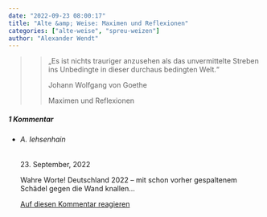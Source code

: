 ```yaml
---
date: "2022-09-23 08:00:17"
title: "Alte &amp; Weise: Maximen und Reflexionen"
categories: ["alte-weise", "spreu-weizen"]
author: "Alexander Wendt"
---
```


>> „Es ist nichts trauriger anzusehen als das unvermittelte Streben ins
>> Unbedingte in dieser durchaus bedingten Welt.“
>> 
>> Johann Wolfgang von Goethe
>> 
>> Maximen und Reflexionen

<!--more-->
<h5 class="comments-h">
1 Kommentar </h5>
<ul class="commentlist">
<li class="comment even thread-even depth-1 clearfix" id="li-comment-118695">
<h6 class="author">A. Iehsenhain</h6> <span class="date">23. September, 2022</span>



Wahre Worte! Deutschland 2022 &#8211; mit schon vorher gespaltenem Schädel gegen die Wand knallen&#8230;

<a rel="nofollow" class="comment-reply-link" href="#comment-118695" data-commentid="118695" data-postid="16152" data-belowelement="comment-118695" data-respondelement="respond" data-replyto="Antworte auf A. Iehsenhain" aria-label="Antworte auf A. Iehsenhain">Auf diesen Kommentar reagieren</a> 


</li>
</ul>
